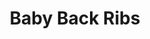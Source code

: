 ---
title: Baby Back Ribs
id: 008
price: 350
tags:
  - May
  - Labor Day
  - Cooking
  - Grocery
  - BBQ
start_date: 2019-05-01 00:00:00
stop_date: 2019-05-31 00:00:00
youtube_video_id: 3zf6OIiCG-4
---